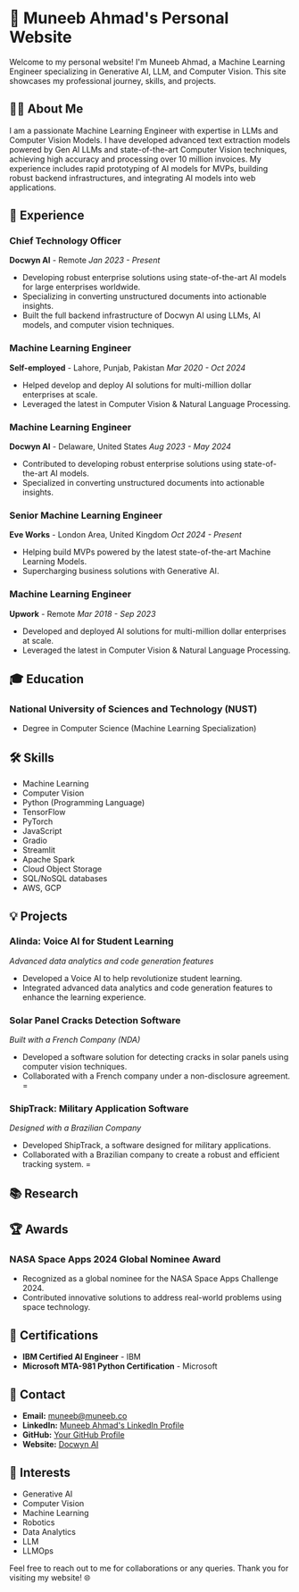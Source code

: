 # 🚀 Muneeb Ahmad's Personal Website

Welcome to my personal website! I'm Muneeb Ahmad, a Machine Learning Engineer specializing in Generative AI, LLM, and Computer Vision. This site showcases my professional journey, skills, and projects.

## 👨‍💻 About Me

I am a passionate Machine Learning Engineer with expertise in LLMs and Computer Vision Models. I have developed advanced text extraction models powered by Gen AI LLMs and state-of-the-art Computer Vision techniques, achieving high accuracy and processing over 10 million invoices. My experience includes rapid prototyping of AI models for MVPs, building robust backend infrastructures, and integrating AI models into web applications.

## 💼 Experience

### Chief Technology Officer
**Docwyn AI** - Remote
*Jan 2023 - Present*
- Developing robust enterprise solutions using state-of-the-art AI models for large enterprises worldwide.
- Specializing in converting unstructured documents into actionable insights.
- Built the full backend infrastructure of Docwyn AI using LLMs, AI models, and computer vision techniques.

### Machine Learning Engineer
**Self-employed** - Lahore, Punjab, Pakistan
*Mar 2020 - Oct 2024*
- Helped develop and deploy AI solutions for multi-million dollar enterprises at scale.
- Leveraged the latest in Computer Vision & Natural Language Processing.

### Machine Learning Engineer
**Docwyn AI** - Delaware, United States
*Aug 2023 - May 2024*
- Contributed to developing robust enterprise solutions using state-of-the-art AI models.
- Specialized in converting unstructured documents into actionable insights.

### Senior Machine Learning Engineer
**Eve Works** - London Area, United Kingdom
*Oct 2024 - Present*
- Helping build MVPs powered by the latest state-of-the-art Machine Learning Models.
- Supercharging business solutions with Generative AI.

### Machine Learning Engineer
**Upwork** - Remote
*Mar 2018 - Sep 2023*
- Developed and deployed AI solutions for multi-million dollar enterprises at scale.
- Leveraged the latest in Computer Vision & Natural Language Processing.

## 🎓 Education

### National University of Sciences and Technology (NUST)
- Degree in Computer Science (Machine Learning Specialization)

## 🛠️ Skills

- Machine Learning
- Computer Vision
- Python (Programming Language)
- TensorFlow
- PyTorch
- JavaScript
- Gradio
- Streamlit
- Apache Spark
- Cloud Object Storage
- SQL/NoSQL databases
- AWS, GCP

## 💡 Projects

### Alinda: Voice AI for Student Learning
*Advanced data analytics and code generation features*
- Developed a Voice AI to help revolutionize student learning.
- Integrated advanced data analytics and code generation features to enhance the learning experience.

### Solar Panel Cracks Detection Software
*Built with a French Company (NDA)*
- Developed a software solution for detecting cracks in solar panels using computer vision techniques.
- Collaborated with a French company under a non-disclosure agreement.
=
### ShipTrack: Military Application Software
*Designed with a Brazilian Company*
- Developed ShipTrack, a software designed for military applications.
- Collaborated with a Brazilian company to create a robust and efficient tracking system.
=
## 📚 Research


## 🏆 Awards

### NASA Space Apps 2024 Global Nominee Award
- Recognized as a global nominee for the NASA Space Apps Challenge 2024.
- Contributed innovative solutions to address real-world problems using space technology.

## 🎯 Certifications

- **IBM Certified AI Engineer** - IBM
- **Microsoft MTA-981 Python Certification** - Microsoft

## 📧 Contact

- **Email:** [muneeb@muneeb.co](mailto:muneeb@muneeb.co)
- **LinkedIn:** [Muneeb Ahmad's LinkedIn Profile](https://www.linkedin.com/in/muneeb-ahmad-725413276/)
- **GitHub:** [Your GitHub Profile](https://github.com/your-username)
- **Website:** [Docwyn AI](https://beta.docwyn.com/)

## 🌟 Interests

- Generative AI
- Computer Vision
- Machine Learning
- Robotics
- Data Analytics
- LLM
- LLMOps

Feel free to reach out to me for collaborations or any queries. Thank you for visiting my website! 🌐
